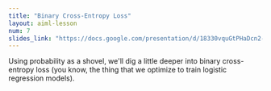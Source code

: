 ```yaml
---
title: "Binary Cross-Entropy Loss"
layout: aiml-lesson
num: 7
slides_link: "https://docs.google.com/presentation/d/18330vquGtPHaDcn2-SnfxuO9p0SSECeufJhqgqY1vbI/"
---
```


Using probability as a shovel, we'll dig a little deeper into binary cross-entropy loss (you know, the thing that we optimize to train logistic regression models).
